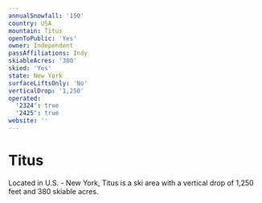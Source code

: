 ```yaml
---
annualSnowfall: '150'
country: USA
mountain: Titus
openToPublic: 'Yes'
owner: Independent
passAffiliations: Indy
skiableAcres: '380'
skied: 'Yes'
state: New York
surfaceLiftsOnly: 'No'
verticalDrop: '1,250'
operated:
  '2324': true
  '2425': true
website: ''
---
```



# Titus

Located in U.S. - New York, Titus is a ski area with a vertical drop of 1,250 feet and 380 skiable acres.
